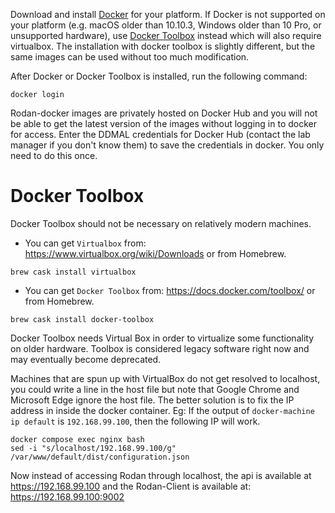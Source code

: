Download and install [Docker](https://www.docker.com/community-edition) for your platform. If Docker is not supported on your platform (e.g. macOS older than 10.10.3, Windows older than 10 Pro, or unsupported hardware), use [Docker Toolbox](https://docs.docker.com/toolbox/toolbox_install_mac/) instead which will also require virtualbox. The installation with docker toolbox is slightly different, but the same images can be used without too much modification.

After Docker or Docker Toolbox is installed, run the following command:

```shell
docker login
```
Rodan-docker images are privately hosted on Docker Hub and you will not be able to get the latest version of the images without logging in to docker for access. Enter the DDMAL credentials for Docker Hub (contact the lab manager if you don't know them) to save the credentials in docker. You only need to do this once.

# Docker Toolbox

Docker Toolbox should not be necessary on relatively modern machines.

- You can get `Virtualbox` from: https://www.virtualbox.org/wiki/Downloads or from Homebrew.

```
brew cask install virtualbox
```

- You can get `Docker Toolbox` from: https://docs.docker.com/toolbox/ or from Homebrew.

```
brew cask install docker-toolbox
```

Docker Toolbox needs Virtual Box in order to virtualize some functionality on older hardware. Toolbox is considered legacy software right now and may eventually become deprecated.

Machines that are spun up with VirtualBox do not get resolved to localhost, you could write a line in the host file but note that Google Chrome and Microsoft Edge ignore the host file. The better solution is to fix the IP address in inside the docker container. Eg: If the output of `docker-machine ip default` is `192.168.99.100`, then the following IP will work.

```
docker compose exec nginx bash
sed -i "s/localhost/192.168.99.100/g" /var/www/default/dist/configuration.json
```

Now instead of accessing Rodan through localhost, the api is available at https://192.168.99.100 and the Rodan-Client is available at: https://192.168.99.100:9002
